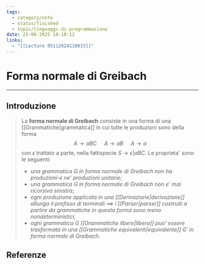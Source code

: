 ```yaml
---
tags:
  - category/note
  - status/finished
  - topic/linguaggi-di-programmazione
date: 25-08-2025 18:10:12
links:
  - "[[Lecture 05112024110833]]"
---
```

# Forma normale di Greibach
---
## Introduzione
> La **forma normale di Greibach** consiste in una forma di una [[Grammatiche|grammatica]] in cui tutte le produzioni sono della forma
> $$A \to aBC \ \ \ \ \ A \to aB \ \ \ \ \ A \to a$$
> con $\epsilon$ trattato a parte, nella fattispecie $S \to \epsilon | aBC$. Le proprieta' sono le seguenti:
> - _una grammatica $G$ in forma normale di Greibach non ha produzioni-$\epsilon$ ne' produzioni unitarie_;
> - _una grammatica $G$ in forma normale di Greibach non e' mai ricorsiva sinistra_;
> - _ogni produzione applicata in una [[Derivazione|derivazione]] allunga il prefisso di terminali $\implies$ i [[Parser|parser]] costruiti a partire da grammatiche in questa forma sono meno nondeterministici_;
> - _ogni grammatica $G$ [[Grammatiche libere|libera]] puo' essere trasformata in una [[Grammatiche equivalenti|equivalente]] $G'$ in forma normale di Greibach_.

## Referenze